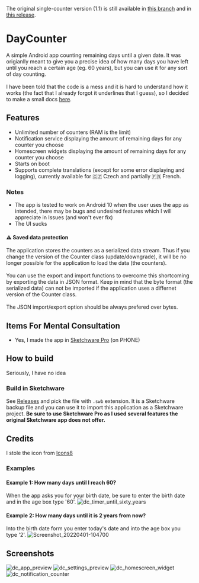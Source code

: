 The original single-counter version (1.1) is still available in [this branch](https://github.com/AttiliaTheHun/DayCounter/tree/version-1.1) and in [this release](https://github.com/AttiliaTheHun/DayCounter/releases/tag/v1.1.0).<br>
# DayCounter
A simple Android app counting remaining days until a given date. It was origianlly meant to give you a precise idea of how many days you have left until you reach a certain age (eg. 60 years), but you can use it for any sort of day counting.<br>
<br>
I have been told that the code is a mess and it is hard to understand how it works (the fact that I already forgot it underlines that I guess), so I decided to make a small docs [here](https://github.com/AttiliaTheHun/DayCounter/blob/master/BRIEF_DOCUMENTATION.md).
## Features
- Unlimited number of counters (RAM is the limit)
- Notification service displaying the amount of remaining days for any counter you choose
- Homescreen widgets displaying the amount of remaining days for any counter you choose
- Starts on boot
- Supports complete translations (except for some error displaying and logging), currently available for 🇨🇿 Czech and partially 🇫🇷 French.
### Notes
- The app is tested to work on Android 10 when the user uses the app as intended, there may be bugs and undesired features which I will appreciate in Issues (and won't ever fix)
- The UI sucks
#### ⚠️ Saved data protection
The application stores the counters as a serialized data stream. Thus if you change the version of the Counter class (update/downgrade), it will be no longer possible for the application to load the data (the counters).<br><br>
You can use the export and import functions to overcome this shortcoming by exporting the data in JSON format. Keep in mind that the byte format (the serialized data) can not be imported if the application uses a differnet version of the Counter class.<br><br>
The JSON import/export option should be always prefered over bytes.
## Items For Mental Consultation
- Yes, I made the app in [Sketchware Pro](https://github.com/Sketchware-Pro/Sketchware-Pro) (on PHONE)
## How to build
Seriously, I have no idea
### Build in Sketchware
See [Releases](https://github.com/AttiliaTheHun/DayCounter/releases) and pick the file with `.swb` extension. It is a Sketchware backup file and you can use it to import this application as a Sketchware project. **Be sure to use __Sketchware Pro__ as I used several features the original Sketchware app does not offer.**
## Credits
I stole the icon from [Icons8](https://icons8.com)
### Examples
#### Example 1: How many days until I reach 60?
When the app asks you for your birth date, be sure to enter the birth date and in the age box type '60'.
![dc_timer_until_sixty_years](https://user-images.githubusercontent.com/37469561/161230935-059f80ff-bc1a-471c-bcf5-c1af127f0f6e.png)
#### Example 2: How many days until it is 2 years from now?
Into the birth date form you enter today's date and into the age box you type '2'.
![Screenshot_20220401-104700](https://user-images.githubusercontent.com/37469561/161231004-1e2d929d-2735-4ef4-83db-38c5171f73ea.png)
## Screenshots
![dc_app_preview](https://user-images.githubusercontent.com/37469561/207144260-34ac0f0a-b1fb-4b0a-9f73-9195d7c6aa2d.png)
![dc_settings_preview](https://user-images.githubusercontent.com/37469561/207144349-6d0b7256-33f1-4651-a6f3-c9ee76ff3a9c.png)
![dc_homescreen_widget](https://user-images.githubusercontent.com/37469561/161231392-d2160ff1-c13c-4566-b36f-d311fe15861b.png)
![dc_notification_counter](https://user-images.githubusercontent.com/37469561/161231437-ac9d461c-7758-4063-bd0b-94d402ed1bc0.png)